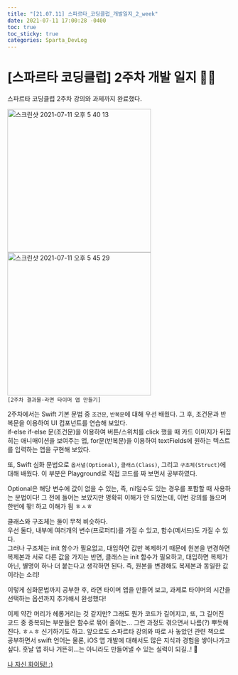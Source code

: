 ```yaml
---
title: "[21.07.11] 스파르타_코딩클럽_개발일지_2_week"
date: 2021-07-11 17:00:28 -0400
toc: true
toc_sticky: true
categories: Sparta_DevLog
---
```


# [스파르타 코딩클럽] 2주차 개발 일지 ✍🏻

스파르타 코딩클럽 2주차 강의와 과제까지 완료했다.   

<img width="323" alt="스크린샷 2021-07-11 오후 5 40 13" src="https://user-images.githubusercontent.com/63195670/125188998-16679100-e271-11eb-9d45-b1383ceda123.png"> <img width="323" alt="스크린샷 2021-07-11 오후 5 45 29" src="https://user-images.githubusercontent.com/63195670/125188997-149dcd80-e271-11eb-9e29-e3a90ed0cccd.png">  
`[2주차 결과물-라면 타이머 앱 만들기]`

2주차에서는 Swift 기본 문법 중 `조건문`, `반복문`에 대해 우선 배웠다. 그 후, 조건문과 반복문을 이용하여 UI 컴포넌트를 연습해 보았다.     
if-else if-else 문(조건문)을 이용하여 버튼/스위치를 click 했을 때 카드 이미지가 뒤집히는 애니매이션을 보여주는 앱, for문(반복문)을 이용하여 textFields에 원하는 텍스트를 입력하는 앱을 구현해 보았다.

또, Swift 심화 문법으로 `옵서녈(Optional)`, `클래스(Class)`, 그리고 `구조체(Struct)`에 대해 배웠다. 이 부분은 Playground로 직접 코드를 짜 보면서 공부하였다.     

Optional은 해당 변수에 값이 없을 수 있는, 즉, nil일수도 있는 경우를 포함할 때 사용하는 문법이다! 그 전에 들어는 보았지만 명확히 이해가 안 되었는데, 이번 강의를 들으며 한번에 뙇! 하고 이해가 됨 ㅎㅅㅎ   
  
클래스와 구조체는 둘이 무척 비슷하다.    
우선 둘다, 내부에 여러개의 변수(프로퍼티)를 가질 수 있고, 함수(메서드)도 가질 수 있다.     
그러나 구조체는 init 함수가 필요없고, 대입하면 값만 복제하기 때문에 원본을 변경하면 복제본과 서로 다른 값을 가지는 반면, 클래스는 init 함수가 필요하고, 대입하면 복제가 아닌, 별명이 하나 더 붙는다고 생각하면 된다. 즉, 원본을 변경해도 복제본과 동일한 값이라는 소리!

이렇게 심화문법까지 공부한 후, 라면 타이머 앱을 만들어 보고, 과제로 타이머의 시간을 선택하는 옵션까지 추가해서 완성했다!    

<div class="notice--primary" markdown="1">
이제 약간 머리가 헤롱거리는 것 같지만? 그래도 뭔가 코드가 길어지고, 또, 그 길어진 코드 중 중복되는 부분들은 함수로 묶어 줄이는... 그런 과정도 겪으면서 나름(?) 뿌듯해진다. ㅎㅅㅎ   
신기하기도 하고.    
앞으로도 스파르타 강의와 따로 사 놓았던 관련 책으로 공부하면서 swift 언어는 물론, iOS 앱 개발에 대해서도 많은 지식과 경험을 쌓아나가고 싶다.    
훗날 앱 하나 거뜬히...는 아니라도 만들어낼 수 있는 실력이 되길..! 🥰

<u>나 자신 화이팅! :)</u>
</div>  
